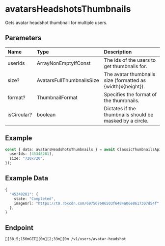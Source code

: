 
# avatarsHeadshotsThumbnails
Gets avatar headshot thumbnail for multiple users.


## Parameters
| Name        | Type                         | Description                                                 |
| :---------- | :--------------------------- | :---------------------------------------------------------- |
| userIds     | ArrayNonEmptyIfConst<UserId> | The ids of the users to get thumbnails for.                 |
| size?       | AvatarsFullThumbnailsSize    | The avatar thumbnails size (formatted as {width}x{height}). |
| format?     | ThumbnailFormat              | Specifies the format of the thumbnails.                     |
| isCircular? | boolean                      | Dictates if the thumbnails should be masked by a circle.    |



## Example
```ts copy showLineNumbers
const { data: avatarsHeadshotsThumbnails } = await ClassicThumbnailsApi.avatarsHeadshotsThumbnails({
  userIds: [45348281],
  size: "720x720",
}); 
```


## Example Data
```ts copy showLineNumbers
{
  "45348281": {
    state: "Completed",
    imageUrl: "https://t0.rbxcdn.com/697567606503f6484a06e8617307d54f",
  },
} 
```


## Endpoint
```ansi
[38;5;156mGET[0m[2;33m[0m /v1/users/avatar-headshot
```
  